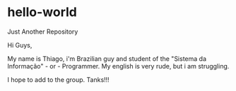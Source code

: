 # hello-world
Just Another Repository

Hi Guys,

My name is Thiago, i'm Brazilian guy and student of the "Sistema da Informação" - or - Programmer.
My english is very rude, but i am struggling.

I hope to add to the group. Tanks!!!
